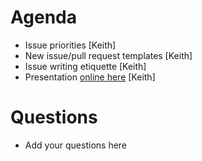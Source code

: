 Agenda
======

* Issue priorities [Keith]
* New issue/pull request templates [Keith]
* Issue writing etiquette [Keith]
* Presentation [online here](https://gitpitch.com/keeeto/IssueRaisingPresentation/master?grs=github&t=black) [Keith]

Questions
=========

* Add your questions here
